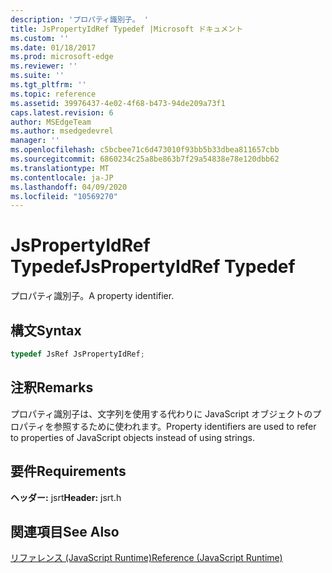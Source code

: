 ```yaml
---
description: 'プロパティ識別子。 '
title: JsPropertyIdRef Typedef |Microsoft ドキュメント
ms.custom: ''
ms.date: 01/18/2017
ms.prod: microsoft-edge
ms.reviewer: ''
ms.suite: ''
ms.tgt_pltfrm: ''
ms.topic: reference
ms.assetid: 39976437-4e02-4f68-b473-94de209a73f1
caps.latest.revision: 6
author: MSEdgeTeam
ms.author: msedgedevrel
manager: ''
ms.openlocfilehash: c5bcbee71c6d473010f93bb5b33dbea811657cbb
ms.sourcegitcommit: 6860234c25a8be863b7f29a54838e78e120dbb62
ms.translationtype: MT
ms.contentlocale: ja-JP
ms.lasthandoff: 04/09/2020
ms.locfileid: "10569270"
---
```

# <span data-ttu-id="559df-103">JsPropertyIdRef Typedef</span><span class="sxs-lookup"><span data-stu-id="559df-103">JsPropertyIdRef Typedef</span></span>
<span data-ttu-id="559df-104">プロパティ識別子。</span><span class="sxs-lookup"><span data-stu-id="559df-104">A property identifier.</span></span>  
  
## <span data-ttu-id="559df-105">構文</span><span class="sxs-lookup"><span data-stu-id="559df-105">Syntax</span></span>  
  
```cpp  
typedef JsRef JsPropertyIdRef;  
```  
  
## <span data-ttu-id="559df-106">注釈</span><span class="sxs-lookup"><span data-stu-id="559df-106">Remarks</span></span>  
 <span data-ttu-id="559df-107">プロパティ識別子は、文字列を使用する代わりに JavaScript オブジェクトのプロパティを参照するために使われます。</span><span class="sxs-lookup"><span data-stu-id="559df-107">Property identifiers are used to refer to properties of JavaScript objects instead of using strings.</span></span>  
  
## <span data-ttu-id="559df-108">要件</span><span class="sxs-lookup"><span data-stu-id="559df-108">Requirements</span></span>  
 <span data-ttu-id="559df-109">**ヘッダー:** jsrt</span><span class="sxs-lookup"><span data-stu-id="559df-109">**Header:** jsrt.h</span></span>  
  
## <span data-ttu-id="559df-110">関連項目</span><span class="sxs-lookup"><span data-stu-id="559df-110">See Also</span></span>  
 [<span data-ttu-id="559df-111">リファレンス (JavaScript Runtime)</span><span class="sxs-lookup"><span data-stu-id="559df-111">Reference (JavaScript Runtime)</span></span>](../chakra-hosting/reference-javascript-runtime.md)